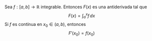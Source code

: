 Sea $f:[a,b]\to \mathbb{R}$ integrable. Entonces $F(x)$ es una antiderivada tal que
$$
F(x)=\int_{a}^{x} f \, dx 
$$
Si $f$ es contínua en $x_{0} \in(a,b)$, entonces
$$
F'(x_{0})=f(x_{0})
$$

